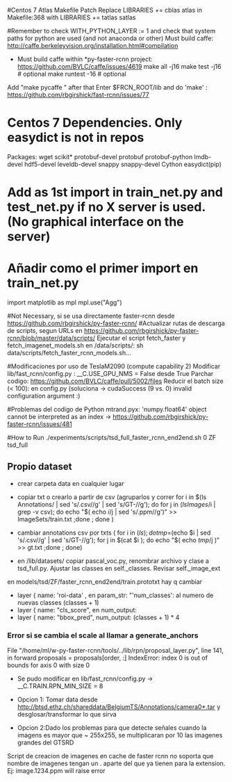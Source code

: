 #Centos 7 Atlas Makefile Patch
Replace LIBRARIES += cblas atlas in Makefile:368 with LIBRARIES += tatlas satlas

#Remember to check WITH_PYTHON_LAYER := 1 and check that system paths for python are used (and not anaconda or other)
Must build caffe: http://caffe.berkeleyvision.org/installation.html#compilation
 - Must build caffe within *py-faster-rcnn project:  https://github.com/BVLC/caffe/issues/4619
make all -j16
make test -j16 # optional
make runtest -16 # optional

Add "make pycaffe " after that
Enter $FRCN_ROOT/lib and do 'make' : https://github.com/rbgirshick/fast-rcnn/issues/77
# Centos 7 Dependencies. Only easydict is not in repos
Packages: wget scikit* protobuf-devel protobuf protobuf-python lmdb-devel hdf5-devel leveldb-devel snappy snappy-devel Cython easydict(pip)

# Add as 1st import in train_net.py and test_net.py if no X server is used. (No graphical interface on the server)
# Añadir como el primer import en train_net.py
import matplotlib as mpl
mpl.use("Agg")

#Not Necessary, si se usa directamente faster-rcnn desde https://github.com/rbgirshick/py-faster-rcnn/
#Actualizar rutas de descarga de scripts, segun URLs en https://github.com/rbgirshick/py-faster-rcnn/blob/master/data/scripts/
Ejecutar el script fetch_faster y fetch_imagenet_models.sh en /data/scripts/: sh data/scripts/fetch_faster_rcnn_models.sh...

#Modificaciones por uso de TeslaM2090 (compute capability 2)
Modificar lib/fast_rcnn/config.py : __C.USE_GPU_NMS = False desde True 
Parchar codigo: https://github.com/BVLC/caffe/pull/5002/files
Reducir el batch size (< 100): en config.py (soluciona -> cudaSuccess (9 vs. 0)  invalid configuration argument :)

#Problemas del codigo de Python
mtrand.pyx: 'numpy.float64' object cannot be interpreted as an index -> https://github.com/rbgirshick/py-faster-rcnn/issues/481 

#How to Run
./experiments/scripts/tsd_full_faster_rcnn_end2end.sh 0 ZF tsd_full

## Propio dataset
- crear carpeta data en cualquier lugar
- copiar txt o crearlo a partir de csv (agruparlos y correr for i in $(ls Annotations/ | sed 's/\.csv//g' | sed 's/GT-//g'); do for j in $(ls Images/$i | grep -v csv); do echo "$( echo $i/$j | sed 's/\.ppm//g')" >> ImageSets/train.txt   ;done ; done ) 
- cambiar annotations csv por txts ( for i in $(ls); do tmp=$(echo $i | sed 's/\.csv//g' | sed 's/GT-//g'); for j in $(cat $i ); do echo "$( echo $tmp/$j )" >> gt.txt  ;done ; done)

- en /lib/datasets/ copiar pascal_voc.py, renombrar archivo y clase a tsd_full.py. Ajustar las classes en self._classes. Revisar self._image_ext 

en models/tsd/ZF/faster_rcnn_end2end/train.prototxt hay q cambiar
 - layer {   name: 'roi-data' , en param_str: "'num_classes':  al numero de nuevas classes (classes + 1)
 - layer {   name: "cls_score", en num_output: 
 - layer {   name: "bbox_pred", num_output: (classes + 1) * 4


### Error si se cambia el scale al llamar a generate_anchors
  File "/home/ml/w-py-faster-rcnn/tools/../lib/rpn/proposal_layer.py", line 141, in forward
    proposals = proposals[order, :]
IndexError: index 0 is out of bounds for axis 0 with size 0

- Se pudo modificar en lib/fast_rcnn/config.py -> __C.TRAIN.RPN_MIN_SIZE = 8


- Opcion 1: Tomar data desde http://btsd.ethz.ch/shareddata/BelgiumTS/Annotations/camera0*.tar  y desglosar/transformar lo que sirva
- Opcion 2:Dado los problemas para que detecte señales cuando la imagens es mayor que ~ 255x255, se multiplicaran por 10 las imagenes grandes
del GTSRD

Script de creacion de imagenes en cache de faster rcnn no soporta que nombre de imagenes tengan un . aparte del que ya tienen para la extension. Ej: image.1234.ppm will raise error
